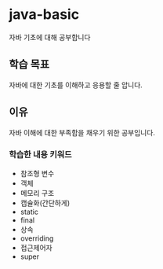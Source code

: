 # java-basic
자바 기초에 대해 공부합니다

## 학습 목표
자바에 대한 기초를 이해하고 응용할 줄 압니다.

## 이유
자바 이해에 대한 부족함을 채우기 위한 공부입니다.

### 학습한 내용 키워드

- 참조형 변수
- 객체
- 메모리 구조
- 캡슐화(간단하게)
- static
- final
- 상속
- overriding
- 접근제어자
- super